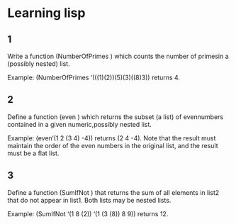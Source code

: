 # Learning lisp
## 1
Write a function (NumberOfPrimes <list>) which counts the number of primesin a (possibly nested) list.

Example: (NumberOfPrimes ‘(((1)(2))(5)(3)((8)3)) returns 4.
## 2
Define a function (even <list>) which returns the subset (a list) of evennumbers contained in a given numeric,possibly nested list.

Example: (even‘(1 2 (3 4) -4)) returns (2 4 -4). Note that the result must maintain the order of the even numbers in the original list, and the result must be a flat list.
## 3
Define a function (SumIfNot <list1> <list2>) that returns the sum of all elements in list2 that do not appear in list1. Both lists may be nested lists.

Example: (SumIfNot ‘(1 8 (2)) ‘(1 (3 (8)) 8 9)) returns 12.